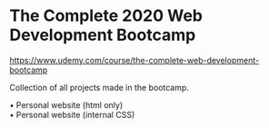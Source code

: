 # The Complete 2020 Web Development Bootcamp  

https://www.udemy.com/course/the-complete-web-development-bootcamp

Collection of all projects made in the bootcamp.

• Personal website (html only)  
• Personal website (internal CSS)
